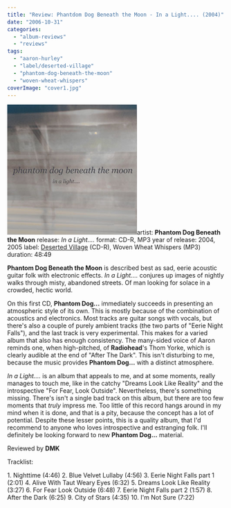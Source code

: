 ```yaml
---
title: "Review: Phantdom Dog Beneath the Moon - In a Light.... (2004)"
date: "2006-10-31"
categories: 
  - "album-reviews"
  - "reviews"
tags: 
  - "aaron-hurley"
  - "label/deserted-village"
  - "phantom-dog-beneath-the-moon"
  - "woven-wheat-whispers"
coverImage: "cover1.jpg"
---
```


[![](images/cover1.jpg "pdbm_light")](http://www.eveningoflight.nl/wordpress/wp-content/uploads/2010/08/cover1.jpg "pdbm_light")artist: **Phantom Dog Beneath the Moon** release: _In a Light...._ format: CD-R, MP3 year of release: 2004, 2005 label: [Deserted Village](http://www.desertedvillage.com/) (CD-R), Woven Wheat Whispers (MP3) duration: 48:49

**Phantom Dog Beneath the Moon** is described best as sad, eerie acoustic guitar folk with electronic effects. _In a Light...._ conjures up images of nightly walks through misty, abandoned streets. Of man looking for solace in a crowded, hectic world.

On this first CD, **Phantom Dog...** immediately succeeds in presenting an atmospheric style of its own. This is mostly because of the combination of acoustics and electronics. Most tracks are guitar songs with vocals, but there's also a couple of purely ambient tracks (the two parts of "Eerie Night Falls"), and the last track is very experimental. This makes for a varied album that also has enough consistency. The many-sided voice of Aaron reminds one, when high-pitched, of **Radiohead**'s Thom Yorke, which is clearly audible at the end of "After The Dark". This isn't disturbing to me, because the music provides **Phantom Dog...** with a distinct atmosphere.

_In a Light...._ is an album that appeals to me, and at some moments, really manages to touch me, like in the catchy "Dreams Look Like Reality" and the introspective "For Fear, Look Outside". Nevertheless, there's something missing. There's isn't a single bad track on this album, but there are too few moments that _truly_ impress me. Too little of this record hangs around in my mind when it is done, and that is a pity, because the concept has a lot of potential. Despite these lesser points, this is a quality album, that I'd recommend to anyone who loves introspective and estranging folk. I'll definitely be looking forward to new **Phantom Dog...** material.

Reviewed by **DMK**

Tracklist:

1\. Nighttime (4:46) 2. Blue Velvet Lullaby (4:56) 3. Eerie Night Falls part 1 (2:01) 4. Alive With Taut Weary Eyes (6:32) 5. Dreams Look Like Reality (3:27) 6. For Fear Look Outside (6:48) 7. Eerie Night Falls part 2 (1:57) 8. After the Dark (6:25) 9. City of Stars (4:35) 10. I'm Not Sure (7:22)
